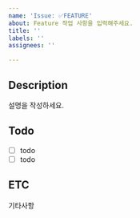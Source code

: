 ```yaml
---
name: 'Issue: ✅FEATURE'
about: Feature 작업 사항을 입력해주세요.
title: ''
labels: ''
assignees: ''

---
```


## Description
설명을 작성하세요.

## Todo
- [ ] todo
- [ ] todo

## ETC
기타사항
